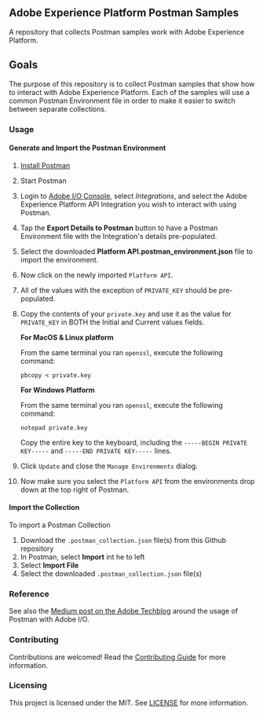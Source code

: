 ## Adobe Experience Platform Postman Samples

A repository that collects Postman samples work with Adobe Experience Platform.


## Goals

The purpose of this repository is to collect Postman samples that show how to interact with Adobe Experience Platform. Each of the samples will use a common Postman Environment file in order to make it easier to switch between separate collections.

### Usage

#### Generate and Import the Postman Environment

1. [Install Postman](https://www.getpostman.com/apps)
1. Start Postman
1. Login to [Adobe I/O Console](https://console.adobe.io/), select _Integrations_, and select the Adobe Experience Platform API Integration you wish to interact with using Postman.
1. Tap the __Export Details to Postman__ button to have a Postman Environment file with the Integration's details pre-populated.
1. Select the downloaded __Platform API.postman_environment.json__ file to import the environment.
1. Now click on the newly imported `Platform API`.
1. All of the values with the exception of `PRIVATE_KEY` should be pre-populated.
1. Copy the contents of your `private.key` and use it as the value for `PRIVATE_KEY` in BOTH the Initial and Current values fields.

   **For MacOS & Linux platform**

   From the same terminal you ran `openssl`, execute the following command:

   ```shell
   pbcopy < private.key
   ```

   **For Windows Platform**

   From the same terminal you ran `openssl`, execute the following command:

   ```shell
   notepad private.key
   ```

   Copy the entire key to the keyboard, including the `-----BEGIN PRIVATE KEY-----` and `-----END PRIVATE KEY-----` lines.

1. Click `Update` and close the `Manage Environments` dialog.
1. Now make sure you select the `Platform API` from the environments drop down at the top right of Postman.

#### Import the Collection

To import a Postman Collection

1. Download the `.postman_collection.json` file(s) from this Github repository
1. In Postman, select __Import__ int he to left
1. Select __Import File__
1. Select the downloaded  `.postman_collection.json` file(s)


### Reference

See also the [Medium post on the Adobe Techblog](https://medium.com/adobetech/using-postman-for-jwt-authentication-on-adobe-i-o-7573428ffe7f) around the usage of Postman with Adobe I/O.

### Contributing

Contributions are welcomed! Read the [Contributing Guide](CONTRIBUTING.md) for more information.

### Licensing

This project is licensed under the MIT. See [LICENSE](LICENSE) for more information.
